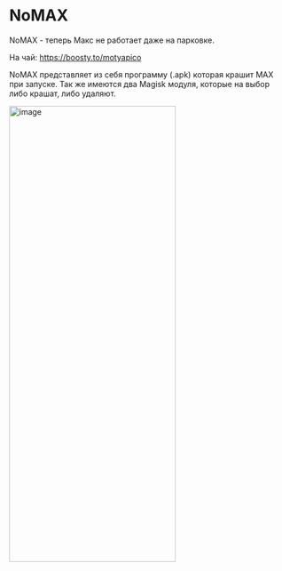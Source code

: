 # NoMAX
NoMAX - теперь Макс не работает даже на парковке.

На чай: https://boosty.to/motyapico

NoMAX представляет из себя программу (.apk) которая крашит MAX при запуске. Так же имеются два Magisk модуля, которые на выбор либо крашат, либо удаляют.

<img width="300" height="820" alt="image" src="https://github.com/user-attachments/assets/1b1e1f6a-4d47-42c5-b87e-526c7abc1c24" />
